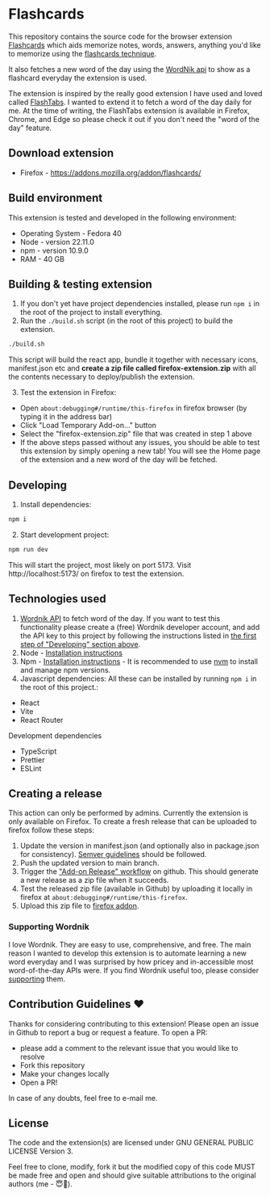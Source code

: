 # Flashcards

This repository contains the source code for the browser extension [Flashcards](https://addons.mozilla.org/addon/flashcards/) which aids memorize notes, words, answers, anything you'd like to memorize using the [flashcards technique](https://en.wikipedia.org/wiki/Flashcard).

It also fetches a new word of the day using the [WordNik api](https://www.wordnik.com/word-of-the-day) to show as a flashcard everyday the extension is used.

The extension is inspired by the really good extension I have used and loved called [FlashTabs](https://chromewebstore.google.com/detail/flashtabs/gcgdbnfebnhdbffnohjibaomkiepmfnb?pli=1).
I wanted to extend it to fetch a word of the day daily for me. At the time of writing, the FlashTabs extension is available in Firefox, Chrome, and Edge so please check it out if you don't need the "word of the day" feature.

## Download extension

- Firefox - https://addons.mozilla.org/addon/flashcards/

## Build environment

This extension is tested and developed in the following environment:

- Operating System - Fedora 40
- Node - version 22.11.0
- npm - version 10.9.0
- RAM - 40 GB

## Building & testing extension

1. If you don't yet have project dependencies installed, please run `npm i` in the root of the project to install everything.
2. Run the `./build.sh` script (in the root of this project) to build the extension.

```bash
./build.sh
```

This script will build the react app, bundle it together with necessary icons, manifest.json etc and **create a zip file called firefox-extension.zip** with all the contents necessary to deploy/publish the extension.

3. Test the extension in Firefox:

- Open `about:debugging#/runtime/this-firefox` in firefox browser (by typing it in the address bar)
- Click "Load Temporary Add-on..." button
- Select the "firefox-extension.zip" file that was created in step 1 above
- If the above steps passed without any issues, you should be able to test this extension by simply opening a new tab! You will see the Home page of the extension and a new word of the day will be fetched.

## Developing

1. Install dependencies:

```bash
npm i
```

2. Start development project:

```bash
npm run dev
```

This will start the project, most likely on port 5173.
Visit http://localhost:5173/ on firefox to test the extension.

## Technologies used

1. [Wordnik API](https://developer.wordnik.com/) to fetch word of the day. If you want to test this functionality please create a (free) Wordnik developer account, and add the API key to this project by following the instructions listed in [the first step of "Developing" section above](#developing).
2. Node - [Installation instructions](https://nodejs.org/en/download)
3. Npm - [Installation instructions](https://docs.npmjs.com/downloading-and-installing-node-js-and-npm#using-a-node-version-manager-to-install-nodejs-and-npm) - It is recommended to use [nvm](https://github.com/nvm-sh/nvm) to install and manage npm versions.
4. Javascript dependencies: All these can be installed by running `npm i` in the root of this project.:

- React
- Vite
- React Router

Development dependencies

- TypeScript
- Prettier
- ESLint

## Creating a release

This action can only be performed by admins.
Currently the extension is only available on Firefox. To create a fresh release that can be uploaded to firefox follow these steps:

1. Update the version in manifest.json (and optionally also in package.json for consistency). [Semver guidelines](https://semver.org/) should be followed.
2. Push the updated version to main branch.
3. Trigger the ["Add-on Release" workflow](https://github.com/Dinika/flashcards/actions/workflows/release.yml) on github. This should generate a new release as a zip file when it succeeds.
4. Test the released zip file (available in Github) by uploading it locally in firefox at `about:debugging#/runtime/this-firefox`.
5. Upload this zip file to [firefox addon](https://addons.mozilla.org/en-US/developers/addon/flashcards/versions/submit/).

### Supporting Wordnik

I love Wordnik. They are easy to use, comprehensive, and free. The main reason I wanted to develop this extension is to automate learning a new word everyday and I was surprised by how pricey and in-accessible most word-of-the-day APIs were.
If you find Wordnik useful too, please consider [supporting](https://developer.wordnik.com/support) them.

## Contribution Guidelines ♥️

Thanks for considering contributing to this extension!
Please open an issue in Github to report a bug or request a feature.
To open a PR:

- please add a comment to the relevant issue that you would like to resolve
- Fork this repository
- Make your changes locally
- Open a PR!

In case of any doubts, feel free to e-mail me.

## License

The code and the extension(s) are licensed under GNU GENERAL PUBLIC LICENSE Version 3.

Feel free to clone, modify, fork it but the modified copy of this code MUST be made free and open and should give suitable attributions to the original authors (me - 😇🫣).

